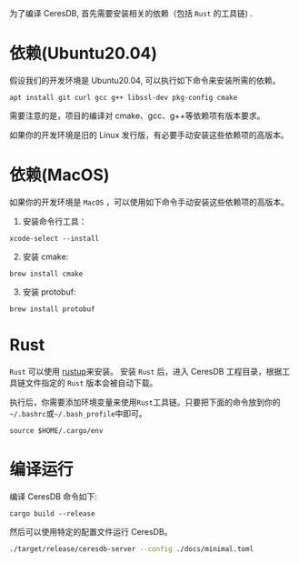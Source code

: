为了编译 CeresDB, 首先需要安装相关的依赖（包括 `Rust` 的工具链) .

# 依赖(Ubuntu20.04)

假设我们的开发环境是 Ubuntu20.04, 可以执行如下命令来安装所需的依赖。

```shell
apt install git curl gcc g++ libssl-dev pkg-config cmake
```

需要注意的是，项目的编译对 cmake、gcc、g++等依赖项有版本要求。

如果你的开发环境是旧的 Linux 发行版，有必要手动安装这些依赖项的高版本。

# 依赖(MacOS)

如果你的开发环境是 `MacOS` ，可以使用如下命令手动安装这些依赖项的高版本。

1. 安装命令行工具：

```shell
xcode-select --install
```

2. 安装 cmake:

```shell
brew install cmake
```

3. 安装 protobuf:

```shell
brew install protobuf
```

# Rust

`Rust` 可以使用 [rustup](https://rustup.rs/)来安装。
安装 `Rust` 后，进入 CeresDB 工程目录，根据工具链文件指定的 `Rust` 版本会被自动下载。

执行后，你需要添加环境变量来使用`Rust`工具链。只要把下面的命令放到你的`~/.bashrc`或`~/.bash_profile`中即可。

```shell
source $HOME/.cargo/env
```

# 编译运行

编译 CeresDB 命令如下:

```
cargo build --release
```

然后可以使用特定的配置文件运行 CeresDB。

```bash
./target/release/ceresdb-server --config ./docs/minimal.toml
```
